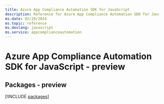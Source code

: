 ```yaml
---
title: Azure App Compliance Automation SDK for JavaScript
description: Reference for Azure App Compliance Automation SDK for JavaScript
ms.date: 02/29/2024
ms.topic: reference
ms.devlang: javascript
ms.service: appcomplianceautomation
---
```

# Azure App Compliance Automation SDK for JavaScript - preview
## Packages - preview
[!INCLUDE [packages](app-compliance-automation-index.md)]